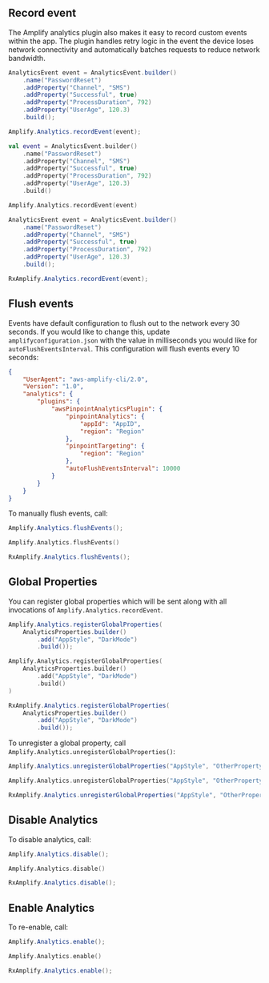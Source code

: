 ## Record event

The Amplify analytics plugin also makes it easy to record custom events within the app. The plugin handles retry logic in the event the device loses network connectivity and automatically batches requests to reduce network bandwidth.

<amplify-block-switcher>
<amplify-block name="Java">

```java
AnalyticsEvent event = AnalyticsEvent.builder()
    .name("PasswordReset")
    .addProperty("Channel", "SMS")
    .addProperty("Successful", true)
    .addProperty("ProcessDuration", 792)
    .addProperty("UserAge", 120.3)
    .build();

Amplify.Analytics.recordEvent(event);
```

</amplify-block>
<amplify-block name="Kotlin">

```kotlin
val event = AnalyticsEvent.builder()
    .name("PasswordReset")
    .addProperty("Channel", "SMS")
    .addProperty("Successful", true)
    .addProperty("ProcessDuration", 792)
    .addProperty("UserAge", 120.3)
    .build()

Amplify.Analytics.recordEvent(event)
```

</amplify-block>
<amplify-block name="RxJava">

```java
AnalyticsEvent event = AnalyticsEvent.builder()
    .name("PasswordReset")
    .addProperty("Channel", "SMS")
    .addProperty("Successful", true)
    .addProperty("ProcessDuration", 792)
    .addProperty("UserAge", 120.3)
    .build();

RxAmplify.Analytics.recordEvent(event);
```

</amplify-block>
</amplify-block-switcher>

## Flush events

Events have default configuration to flush out to the network every 30 seconds. If you would like to change this, update `amplifyconfiguration.json` with the value in milliseconds you would like for `autoFlushEventsInterval`. This configuration will flush events every 10 seconds:

```json
{
    "UserAgent": "aws-amplify-cli/2.0",
    "Version": "1.0",
    "analytics": {
        "plugins": {
            "awsPinpointAnalyticsPlugin": {
                "pinpointAnalytics": {
                    "appId": "AppID",
                    "region": "Region"
                },
                "pinpointTargeting": {
                    "region": "Region"
                },
                "autoFlushEventsInterval": 10000
            }
        }
    }
}
```

To manually flush events, call:

<amplify-block-switcher>
<amplify-block name="Java">

```java
Amplify.Analytics.flushEvents();
```

</amplify-block>
<amplify-block name="Kotlin">

```kotlin
Amplify.Analytics.flushEvents()
```

</amplify-block>
<amplify-block name="RxJava">

```java
RxAmplify.Analytics.flushEvents();
```

</amplify-block>
</amplify-block-switcher>


## Global Properties

You can register global properties which will be sent along with all invocations of `Amplify.Analytics.recordEvent`.

<amplify-block-switcher>
<amplify-block name="Java">

```java
Amplify.Analytics.registerGlobalProperties(
    AnalyticsProperties.builder()
        .add("AppStyle", "DarkMode")
        .build());
```

</amplify-block>
<amplify-block name="Kotlin">

```kotlin
Amplify.Analytics.registerGlobalProperties(
    AnalyticsProperties.builder()
        .add("AppStyle", "DarkMode")
        .build()
)
```

</amplify-block>
<amplify-block name="RxJava">

```java
RxAmplify.Analytics.registerGlobalProperties(
    AnalyticsProperties.builder()
        .add("AppStyle", "DarkMode")
        .build());
```

</amplify-block>
</amplify-block-switcher>

To unregister a global property, call `Amplify.Analytics.unregisterGlobalProperties()`:

<amplify-block-switcher>
<amplify-block name="Java">

```java
Amplify.Analytics.unregisterGlobalProperties("AppStyle", "OtherProperty");
```

</amplify-block>
<amplify-block name="Kotlin">

```kotlin
Amplify.Analytics.unregisterGlobalProperties("AppStyle", "OtherProperty")
```

</amplify-block>
<amplify-block name="RxJava">

```java
RxAmplify.Analytics.unregisterGlobalProperties("AppStyle", "OtherProperty");
```

</amplify-block>
</amplify-block-switcher>

## Disable Analytics

To disable analytics, call:

<amplify-block-switcher>
<amplify-block name="Java">

```java
Amplify.Analytics.disable();
```

</amplify-block>
<amplify-block name="Kotlin">

```kotlin
Amplify.Analytics.disable()
```

</amplify-block>
<amplify-block name="RxJava">

```java
RxAmplify.Analytics.disable();
```

</amplify-block>
</amplify-block-switcher>

## Enable Analytics

To re-enable, call:

<amplify-block-switcher>
<amplify-block name="Java">

```java
Amplify.Analytics.enable();
```

</amplify-block>
<amplify-block name="Kotlin">

```kotlin
Amplify.Analytics.enable()
```

</amplify-block>
<amplify-block name="RxJava">

```java
RxAmplify.Analytics.enable();
```

</amplify-block>
</amplify-block-switcher>

